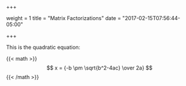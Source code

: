 +++

weight = 1
title = "Matrix Factorizations"
date = "2017-02-15T07:56:44-05:00"

+++

This is the quadratic equation:

{{< math >}}$$ x = {-b \pm \sqrt{b^2-4ac} \over 2a} $${{< /math >}}
